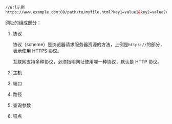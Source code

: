 ````html
//url示例
https://www.example.com:80/path/to/myfile.html?key1=value1&key2=value2#anchor
````

网址的组成部分：

1. 协议

   协议（scheme）是浏览器请求服务器资源的方法，上例是`https://`的部分，表示使用 HTTPS 协议。

   互联网支持多种协议，必须指明网址使用哪一种协议，默认是 HTTP 协议。

2. 主机

3. 端口

4. 路径

5. 查询参数

6. 锚点